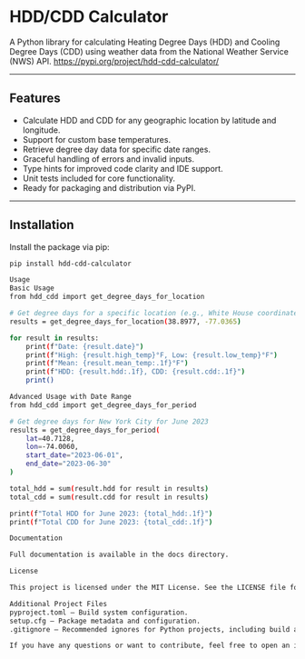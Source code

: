 # HDD/CDD Calculator

A Python library for calculating Heating Degree Days (HDD) and Cooling Degree Days (CDD) using weather data from the National Weather Service (NWS) API. https://pypi.org/project/hdd-cdd-calculator/

---

## Features

- Calculate HDD and CDD for any geographic location by latitude and longitude.
- Support for custom base temperatures.
- Retrieve degree day data for specific date ranges.
- Graceful handling of errors and invalid inputs.
- Type hints for improved code clarity and IDE support.
- Unit tests included for core functionality.
- Ready for packaging and distribution via PyPI.

---

## Installation

Install the package via pip:

```bash
pip install hdd-cdd-calculator

Usage
Basic Usage
from hdd_cdd import get_degree_days_for_location

# Get degree days for a specific location (e.g., White House coordinates)
results = get_degree_days_for_location(38.8977, -77.0365)

for result in results:
    print(f"Date: {result.date}")
    print(f"High: {result.high_temp}°F, Low: {result.low_temp}°F")
    print(f"Mean: {result.mean_temp:.1f}°F")
    print(f"HDD: {result.hdd:.1f}, CDD: {result.cdd:.1f}")
    print()

Advanced Usage with Date Range
from hdd_cdd import get_degree_days_for_period

# Get degree days for New York City for June 2023
results = get_degree_days_for_period(
    lat=40.7128,
    lon=-74.0060,
    start_date="2023-06-01",
    end_date="2023-06-30"
)

total_hdd = sum(result.hdd for result in results)
total_cdd = sum(result.cdd for result in results)

print(f"Total HDD for June 2023: {total_hdd:.1f}")
print(f"Total CDD for June 2023: {total_cdd:.1f}")

Documentation

Full documentation is available in the docs directory.

License

This project is licensed under the MIT License. See the LICENSE file for details.

Additional Project Files
pyproject.toml — Build system configuration.
setup.cfg — Package metadata and configuration.
.gitignore — Recommended ignores for Python projects, including build artifacts, virtual environments, and IDE files.

If you have any questions or want to contribute, feel free to open an issue or submit a pull request!



